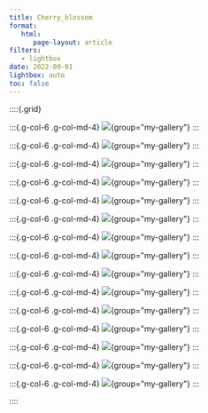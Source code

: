 ```yaml
---
title: Cherry_blossom
format:
   html:
      page-layout: article
filters:
   - lightbox
date: 2022-09-01
lightbox: auto
toc: false
---
```


::::{.grid}

:::{.g-col-6 .g-col-md-4}
![](02-cherry_blossom/02-cherry_blossom-0.png){group="my-gallery"}
:::

:::{.g-col-6 .g-col-md-4}
![](02-cherry_blossom/02-cherry_blossom-1.png){group="my-gallery"}
:::

:::{.g-col-6 .g-col-md-4}
![](02-cherry_blossom/02-cherry_blossom-2.png){group="my-gallery"}
:::

:::{.g-col-6 .g-col-md-4}
![](02-cherry_blossom/02-cherry_blossom-3.png){group="my-gallery"}
:::

:::{.g-col-6 .g-col-md-4}
![](02-cherry_blossom/02-cherry_blossom-4.png){group="my-gallery"}
:::

:::{.g-col-6 .g-col-md-4}
![](02-cherry_blossom/02-cherry_blossom-5.png){group="my-gallery"}
:::

:::{.g-col-6 .g-col-md-4}
![](02-cherry_blossom/02-cherry_blossom-6.png){group="my-gallery"}
:::

:::{.g-col-6 .g-col-md-4}
![](02-cherry_blossom/02-cherry_blossom-7.png){group="my-gallery"}
:::

:::{.g-col-6 .g-col-md-4}
![](02-cherry_blossom/02-cherry_blossom-8.png){group="my-gallery"}
:::

:::{.g-col-6 .g-col-md-4}
![](02-cherry_blossom/02-cherry_blossom-9.png){group="my-gallery"}
:::

:::{.g-col-6 .g-col-md-4}
![](02-cherry_blossom/02-cherry_blossom-10.png){group="my-gallery"}
:::

:::{.g-col-6 .g-col-md-4}
![](02-cherry_blossom/02-cherry_blossom-11.png){group="my-gallery"}
:::

:::{.g-col-6 .g-col-md-4}
![](02-cherry_blossom/02-cherry_blossom-12.png){group="my-gallery"}
:::

:::{.g-col-6 .g-col-md-4}
![](02-cherry_blossom/02-cherry_blossom-13.png){group="my-gallery"}
:::

:::{.g-col-6 .g-col-md-4}
![](02-cherry_blossom/02-cherry_blossom-14.png){group="my-gallery"}
:::

::::